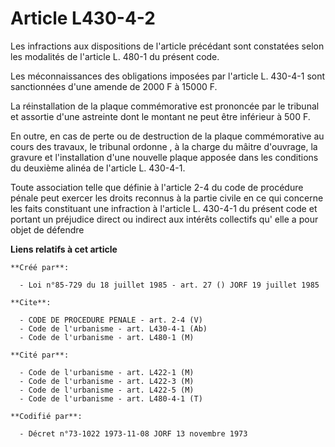 # Article L430-4-2

Les infractions aux dispositions de l'article précédant sont constatées selon les modalités de l'article L. 480-1 du présent
code.

Les méconnaissances des obligations imposées par l'article  L. 430-4-1 sont sanctionnées d'une amende de 2000 F à 15000 F.

La réinstallation de la plaque commémorative est prononcée par le tribunal et assortie d'une astreinte dont le montant ne
peut être inférieur à 500 F.

En outre, en cas de perte ou de destruction de la plaque commémorative au cours des travaux, le tribunal ordonne , à la
charge du mâitre d'ouvrage, la gravure et l'installation d'une nouvelle plaque apposée dans les conditions du deuxième alinéa
de l'article L. 430-4-1.

Toute association telle que définie à l'article 2-4 du code de procédure pénale peut exercer les droits reconnus à la partie
civile en ce qui concerne les faits constituant une infraction à l'article L. 430-4-1 du présent code et portant un préjudice
direct ou indirect aux intérêts collectifs qu' elle a pour objet de défendre

**Liens relatifs à cet article**

	**Créé par**:

	  - Loi n°85-729 du 18 juillet 1985 - art. 27 () JORF 19 juillet 1985

	**Cite**:

	  - CODE DE PROCEDURE PENALE - art. 2-4 (V)
	  - Code de l'urbanisme - art. L430-4-1 (Ab)
	  - Code de l'urbanisme - art. L480-1 (M)

	**Cité par**:

	  - Code de l'urbanisme - art. L422-1 (M)
	  - Code de l'urbanisme - art. L422-3 (M)
	  - Code de l'urbanisme - art. L422-5 (M)
	  - Code de l'urbanisme - art. L480-4-1 (T)

	**Codifié par**:

	  - Décret n°73-1022 1973-11-08 JORF 13 novembre 1973
